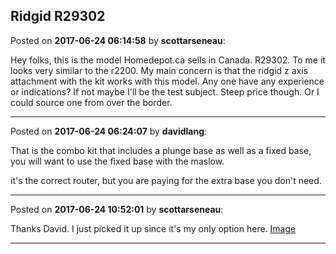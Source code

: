 ## Ridgid R29302
Posted on **2017-06-24 06:14:58** by **scottarseneau**:

Hey folks, this is the model Homedepot.ca sells in Canada. R29302. To me it looks very similar to the r2200. My main concern is that the ridgid z axis attachment with the kit works with this model. Any one have any experience or indications? If not maybe I'll be the test subject. Steep price though. Or I could source one from over the border.

---

Posted on **2017-06-24 06:24:07** by **davidlang**:

That is the combo kit that includes a plunge base as well as a fixed base, you will want to use the fixed base with the maslow.



it's the correct router, but you are paying for the extra base you don't need.

---

Posted on **2017-06-24 10:52:01** by **scottarseneau**:

Thanks David. I just picked it up since it's my only option here. [Image](/images/v4/v4x3_image.jpg.jpg)

---

